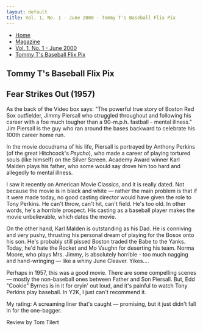 ```yaml
---
layout: default
title: Vol. 1, No. 1 - June 2000 - Tommy T's Baseball Flix Pix
---
```

<nav class="breadcrumb" aria-label="breadcrumbs">
  <ul>
    <li><a href="{{ site.url }}{{ site.baseurl }}/index.html">Home</a></li>
    <li><a href="{{ site.url }}{{ site.baseurl }}/pages/magazine/magazine.html">Magazine</a></li>
    <li><a href="{{ site.url }}{{ site.baseurl }}/pages/magazine/vol_1_no_1/bi_vol_1_no_1_home.html">Vol. 1, No. 1 - June 2000</a></li>
    <li class="is-active"><a href="#" aria-current="page">Tommy T's Baseball Flix Pix</a></li>
  </ul>
</nav>

<section class="storycontent">

<h1>Tommy T's Baseball Flix Pix </h1>
<h2>Fear Strikes Out  (1957)</h2>

<p>
  As the back of the Video box says: &quot;The powerful true story of Boston Red Sox outfielder, Jimmy Piersall who struggled throughout and following his career with a foe much tougher than a 90-m.p.h. fastball - mental illness.&quot; Jim Piersall is the guy who ran around the bases backward to celebrate his 100th career home run.
</p>

<p>
  In the movie docudrama of his life, Piersall is portrayed by Anthony Perkins (of the great Hitchcock's <em>Psycho</em>), who made a career of playing tortured souls (like himself) on the Silver Screen. Academy Award winner Karl Malden plays his father, who some would say drove him too hard and allegedly to mental illness.
</p>

<p>
  I saw it recently on American Movie Classics, and it is really dated. Not because the movie is in black and white &mdash; rather the main problem is that if it were made today, no good casting director would have given the role to Tony Perkins. He can't throw, can't hit, can't field. He's too old. In other words, he's a horrible prospect. His casting as a baseball player makes the movie unbelievable, which dates the movie.
</p>

<p>
  On the other hand, Karl Malden is outstanding as his Dad. He is conniving and very pushy, thrusting his personal dream of playing for the Bosox onto his son. He's probably still pissed Boston traded the Babe to the Yanks. Today, he'd hate the Rocket and Mo Vaughn for deserting his team. Norma Moore, who plays Mrs. Jimmy, is absolutely horrible - too much nagging and hand-wringing &mdash; like a whiny June Cleaver. Yikes....
</p>

<p>
  Perhaps in 1957, this was a good movie. There are some compelling scenes &mdash; mostly the non-baseball ones between Father and Son Piersall. But, Edd &quot;Cookie&quot; Byrnes is in it for cryin' out loud, and it's painful to watch Tony Perkins play baseball. In Y2K, I just can't recommend it.
</p>

<p>
My rating: A screaming liner that's caught &mdash; promising, but it just didn't fall in for the one-bagger.
</p>

<p>
  Review by Tom Tilert
</p>
</section>